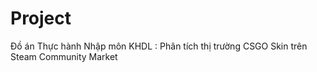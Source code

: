 # Project

Đồ án Thực hành Nhập môn KHDL : Phân tích thị trường CSGO Skin trên Steam Community Market



